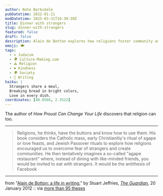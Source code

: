 ```yaml
---
author: Nate Barksdale
pubDatetime: 2012-01-21
modDatetime: 2025-03-31T16:30:39Z
title: Dinner with strangers
slug: dinner-with-strangers
featured: false
draft: false
description: Alain de Botton explores how religions foster community and encourage connection with strangers, inspired by rituals like the Catholic mass and Jewish Passover.
emoji: 🍽️
tags:
  - ✡️ Judaism
  - 🌍 Culture-Making.com
  - ⛪ Religion
  - ❤️ Kindness
  - 🌍 Society
  - 📝 Writing
haiku: |
  Strangers share a meal,  
  Breaking bread in bright colors,  
  Love in every dish.
coordinates: [48.8566, 2.3522]
---
```


The author of _How Proust Can Change Your Life_ discovers that religion can too.

---

> Religions, he thinks, have the buttons and know how to use them. His book considers the Catholic mass, early Christianitiy's ritual of agape or love feasts, and Jewish Passover rituals to explore how religions encouraged us to overcome fear of strangers and create communities. He then tentatively imagines a so-called "agape restaurant" where, instead of dining with like-minded friends, you would be invited to eat with strangers. It would be the antithesis of Facebook

---

from "[Alain de Botton: a life in writing](http://www.guardian.co.uk/culture/2012/jan/20/alain-de-botton-life-in-writing)," by Stuart Jeffries, [_The Guardian_](http://www.guardian.co.uk/culture/2012/jan/20/alain-de-botton-life-in-writing), 20 January 2012 :: via [more than 95 theses](http://ayjay.tumblr.com/)
